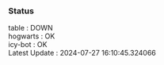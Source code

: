 ### Status


table : DOWN  
hogwarts : OK  
icy-bot : OK  
Latest Update : 2024-07-27 16:10:45.324066
